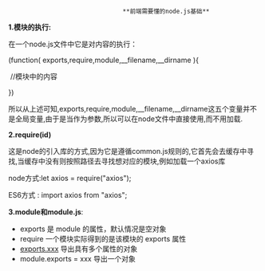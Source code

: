 									**前端需要懂的node.js基础**

**1.模块的执行:**

在一个node.js文件中它是对内容的执行：

(function( exports,require,module,__filename,__dirname ){

​		//模块中的内容

})

所以从上述可知,exports,require,module,__filename,__dirname这五个变量并不是全局变量,由于是当作为参数,所以可以在node文件中直接使用,而不用加载.

**2.require(id)**

​	这是node的引入库的方式,因为它是遵循common.js规则的,它首先会去缓存中寻找,当缓存中没有则按照路径去寻找想对应的模块,例如加载一个axios库

node方式:let axios = require("axios");

ES6方式 : import axios from "axios";

**3.module和module.js**:

- exports 是 module 的属性，默认情况是空对象
- require 一个模块实际得到的是该模块的 exports 属性
- [exports.xxx](http://exports.xxx/) 导出具有多个属性的对象
- module.exports = xxx 导出一个对象

